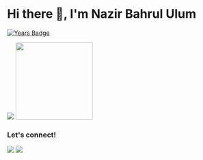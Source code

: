 # Hi there 👋, I'm Nazir Bahrul Ulum
[![Years Badge](https://badges.pufler.dev/years/devnazir)](https://badges.pufler.dev)
<p>
    <img src="https://github-readme-stats.vercel.app/api?username=devnazir&hide=contribs,prs&show_icons=true&hide_border=true&title_color=000" />
    <img src="https://github-readme-stats.vercel.app/api/top-langs/?username=devnazir&layout=compact" height=180 />
</p>

### Let's connect!
<p>
    <a href="http://nazirbahrululum.com" target="blank"><img src="https://img.shields.io/badge/Website-http://nazirbahrululum.com-green?" /></a>
    <a href="https://www.youtube.com/c/zireducation" target="blank"><img src="https://img.shields.io/badge/Youtube-https://www.youtube.com/c/zireducation-red?" /></a>
</p>


